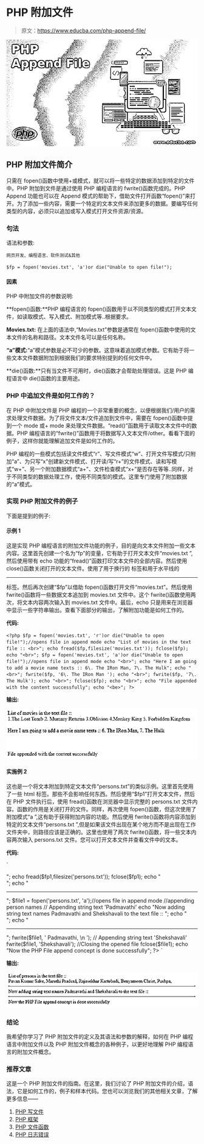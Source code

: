 # PHP 附加文件

> 原文：<https://www.educba.com/php-append-file/>

![PHP Append File](img/278204bdae9a0c23c34185e04312884b.png)



## PHP 附加文件简介

只需在 fopen()函数中使用+或模式，就可以将一些特定的数据添加到特定的文件中。PHP 附加到文件是通过使用 PHP 编程语言的 fwrite()函数完成的。PHP Append 功能也可以在 Append 模式的帮助下，借助文件打开函数“fopen()”来打开。为了添加一些内容，需要一个特定的文本文件来添加更多的数据。要编写任何类型的内容，必须只以追加或写入模式打开文件资源/资源。

### 句法

语法和参数:

<small>网页开发、编程语言、软件测试&其他</small>

`$fp = fopen('movies.txt', 'a')or die("Unable to open file!");`

#### 因素

PHP 中附加文件的参数说明:

**fopen()函数:**PHP 编程语言的 fopen()函数用于以不同类型的模式打开文本文件，如读取模式、写入模式、附加模式等..根据要求。

**Movies.txt:** 在上面的语法中,“Movies.txt”参数是通常在 fopen()函数中使用的文本文件的名称和路径。文本文件名可以是任何名称。

**“a”模式:**“a”模式参数是必不可少的参数。这意味着追加模式参数。它有助于将一些文本文件数据附加到根据我们的要求特别提到的任何文件中。

**die()函数:**只有当文件不可用时，die()函数才会帮助处理错误。这是 PHP 编程语言中 die()函数的主要用途。

### PHP 中追加文件是如何工作的？

在 PHP 中附加文件是 PHP 编程的一个非常重要的概念，以便根据我们/用户的需求处理文件数据。为了将文件文本/文件追加到文件中，需要在 fopen()函数中提到一个 mode 或+ mode 来处理文件数据。“read()”函数用于读取文本文件中的数据。PHP 编程语言的“fwrite()”函数用于将数据写入文本文件/other。看看下面的例子，这样你就能理解追加文件是如何工作的。

PHP 编程的一些模式包括读文件模式“r”、写文件模式“w”、打开文件写模式/只附加“a”、为只写“x”创建新文件模式、打开读/写“r+”的文件模式、读和写模式“w+”、另一个附加数据模式“a+”、文件检查模式“x+”是否存在等等..同样，对于不同类型的数据处理工作，使用不同类型的模式。这里专门使用了附加数据的“a”模式。

### 实现 PHP 附加文件的例子

下面是提到的例子:

#### 示例 1

这是实现 PHP 编程语言的附加文件功能的例子，目的是向文本文件附加一些文本内容。这里首先创建一个名为“fp”的变量，它有助于打开文本文件“movies.txt ”,然后使用带有 echo 功能的“fread()”函数打印文本文件的全部内容。然后使用 close()函数关闭打开的文本文件。使用了用于换行的
标签和用于水平线的

* * *

标签。然后再次创建“$fp”以借助 fopen()函数打开文件“movies.txt”。然后使用 fwrite()函数将一些数据文本追加到 movies.txt 文件中。这个 fwrite()函数使用两次，将文本内容两次输入到 movies.txt 文件中。最后，echo 只是用来在浏览器中显示一些字符串输出。查看下面部分的输出，了解附加功能是如何工作的。

**代码:**

`<?php
$fp = fopen('movies.txt', 'r')or die("Unable to open file!");//opens file in append mode
echo "List of movies in the text file :: <br>";
echo fread($fp,filesize('movies.txt'));
fclose($fp);
echo "<br>";
$fp = fopen('movies.txt', 'a')or die("Unable to open file!");//opens file in append mode
echo "<br>";
echo "Here I am going to add a movie name texts :: 6\. The IRon Man, 7\. The Hulk";
echo "<br>";
fwrite($fp, '6\. The IRon Man ');
echo "<br>";
fwrite($fp, '7\. The Hulk');
echo "<br>";
fclose($fp);
echo "<br>";
echo "File appended with the content successfully";
echo "<be>";
?>`

**输出:**

![PHP Append File1](img/c9e88a3ef48763b58b9b440279ddfb07.png)



#### 实施例 2

这也是一个将文本附加到特定文本文件“persons.txt”的类似示例。这里首先使用了一些 html 标签。那些不会影响任何东西。然后使用“$fp1”打开文本文件，然后在 PHP 文件执行后，使用 fread()函数在浏览器中显示完整的 persons.txt 文件内容。函数的作用是关闭打开的文件。同样，再次使用 fopen()函数，但这次使用了附加模式“a ”,这有助于获得附加内容的功能。然后使用 fwrite()函数将内容添加到特定的文本文件“persons.txt ”,但是如果该文件出现在某个地方而不是出现在工作文件夹中，则路径应该是正确的。这里也使用了两次 fwrite()函数，将一些文本内容两次输入 persons.txt 文件。您可以打开文本文件并查看文件中的文本。

**代码:**

`<!DOCTYPE html>
<html>
<head>
<title>PHP File Append Concept</title>
</head>
<body>
<?php
$fp1 = fopen('persons.txt', 'r')or die("Unable to open file!");//opens file in append mode
echo "List of persons in the text file :: <br>";
echo fread($fp1,filesize('persons.txt'));
fclose($fp1);
echo "<br>";
echo "<hr>";
$file1 = fopen('persons.txt', 'a');//opens file in append mode
//appending person names
// Appending string text 'Padmavathi'
echo "Now adding string text names Padmavathi and Shekshavali to the text file :: ";
echo "<br>";
echo "<hr>";
fwrite($file1, ' Padmavathi, \n ');
// Appending string text 'Shekshavali'
fwrite($file1, 'Shekshavali');
//Closing the opened file
fclose($file1);
echo "Now the PHP File append concept is done successfully";
?>
</body>
</html>`

**输出:**

![PHP Append File2](img/5191c0013c8126de2c69cb80bfee15dd.png)



### 结论

我希望你学习了 PHP 附加文件的定义及其语法和参数的解释，如何在 PHP 编程语言中附加文件以及 PHP 附加文件概念的各种例子，以更好地理解 PHP 编程语言的附加文件概念。

### 推荐文章

这是一个 PHP 附加文件的指南。在这里，我们讨论了 PHP 附加文件的介绍，语法，它是如何工作的，例子和样本代码。您也可以浏览我们的其他相关文章，了解更多信息——

1.  [PHP 写文件](https://www.educba.com/php-write-file/)
2.  [PHP 框架](https://www.educba.com/php-frameworks/)
3.  [PHP 文件函数](https://www.educba.com/php-file-functions/)
4.  [PHP 日志错误](https://www.educba.com/php-log-errors/)





